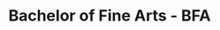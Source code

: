 ---
title: Bachelor of Fine Arts - BFA
organization: Academy of Art University
organizationUrl: https://www.academyart.edu/
location: San Francisco, CA
start: 2014-01-30
end: 2016-08-14
---